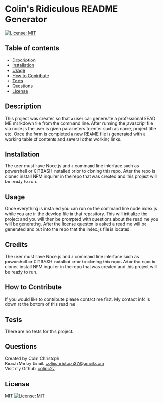 # Colin's Ridiculous README Generator<br>
   [![License: MIT](https://img.shields.io/badge/License-MIT-yellow.svg)](https://choosealicense.com/licenses/mit/)
  ## Table of contents
  - [Description](#description)
  - [Installation](#installation)
  - [Usage](#usage)
  - [How to Contribute](#contribute)
  - [Tests](#tests)
  - [Questions](#questions)
  - [License](#license)
  ## Description <a name="description"></a>
  This project was created so that a user can genereate a professional READ ME markdown file from the command line. After running the javascript file via node.js the user is given parameters to enter such as name, project title etc. Once the form is completed a new REAME file is generated  with a working table of contents and several other working links.
  ## Installation <a name="installation"></a>
  The user must have Node.js and a command line interface such as powershell or GITBASH installed prior to cloning this repo. After the repo is cloned install NPM inquirer in the repo that was created and this project will be ready to run.
  ## Usage <a name="usage"></a>
  Once everything is installed you can run on the command line node index.js while you are in the develop file in that repository. This will initialize the project and you will then be prompted with questions about the read me you will be generating. After the license queston is asked a read me will be generated and put into the repo that the index.js file is located.
  ## Credits <a name="credits"></a>
  The user must have Node.js and a command line interface such as powershell or GITBASH installed prior to cloning this repo. After the repo is cloned install NPM inquirer in the repo that was created and this project will be ready to run.
  ## How to Contribute <a name="contribute"></a>
  If you would like to contribute please contact me first. My contact info is down at the bottom of this read me
  ## Tests <a name="tests"></a>
  There are no tests for this project.
  ## Questions <a name="questions"></a>
  Created by Colin Christoph<br>
  Reach Me by Email: [colinchristoph27@gmail.com](mailto:colinchristoph27@gmail.com)<br>
  Visit my Github: [colinc27](https://github.com/colinc27)
  ## License <a name="license"></a>
  MIT
  [![License: MIT](https://img.shields.io/badge/License-MIT-yellow.svg)](https://choosealicense.com/licenses/mit/)
  
